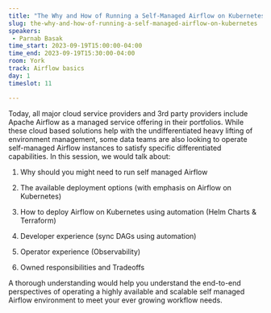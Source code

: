 ```yaml
---
title: "The Why and How of Running a Self-Managed Airflow on Kubernetes"
slug: the-why-and-how-of-running-a-self-managed-airflow-on-kubernetes
speakers:
 - Parnab Basak
time_start: 2023-09-19T15:00:00-04:00
time_end: 2023-09-19T15:30:00-04:00
room: York
track: Airflow basics
day: 1
timeslot: 11

---
```


Today, all major cloud service providers and 3rd party providers include Apache Airflow as a managed service offering in their portfolios. While these cloud based solutions help with the undifferentiated heavy lifting of environment management, some data teams are also looking to operate self-managed Airflow instances to satisfy specific differentiated capabilities. In this session, we would talk about:
 
 
 
  1. Why should you might need to run self managed Airflow
 
  2. The available deployment options (with emphasis on Airflow on Kubernetes)
 
  3. How to deploy Airflow on Kubernetes using automation (Helm Charts & Terraform)
 
  4. Developer experience (sync DAGs using automation)
 
  5. Operator experience (Observability) 
 
  6. Owned responsibilities and Tradeoffs 
 
 
 
 A thorough understanding would help you understand the end-to-end perspectives of operating a highly available and scalable self managed Airflow environment to meet your ever growing workflow needs.